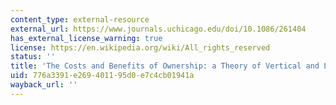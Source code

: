 ```yaml
---
content_type: external-resource
external_url: https://www.journals.uchicago.edu/doi/10.1086/261404
has_external_license_warning: true
license: https://en.wikipedia.org/wiki/All_rights_reserved
status: ''
title: 'The Costs and Benefits of Ownership: a Theory of Vertical and Lateral Integration'
uid: 776a3391-e269-4011-95d0-e7c4cb01941a
wayback_url: ''
---
```

